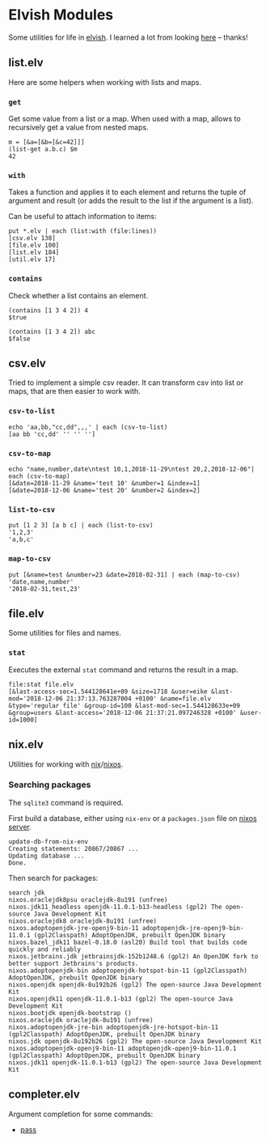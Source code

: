 # Elvish Modules

Some utilities for life in [elvish](https://elv.sh). I learned a lot
from looking [here](https://github.com/zzamboni/elvish-modules) –
thanks!

## list.elv

Here are some helpers when working with lists and maps.

### `get`

Get some value from a list or a map. When used with a map, allows to
recursively get a value from nested maps.

``` elv
m = [&a=[&b=[&c=42]]]
(list-get a.b.c) $m
42
```


### `with`

Takes a function and applies it to each element and returns the tuple
of argument and result (or adds the result to the list if the argument
is a list).

Can be useful to attach information to items:

``` elv
put *.elv | each (list:with (file:lines))
[csv.elv 138]
[file.elv 100]
[list.elv 184]
[util.elv 17]
```

### `contains`

Check whether a list contains an element.

``` elv
(contains [1 3 4 2]) 4
$true

(contains [1 3 4 2]) abc
$false
```

## csv.elv

Tried to implement a simple csv reader. It can transform csv into list
or maps, that are then easier to work with.


### `csv-to-list`

``` elv
echo 'aa,bb,"cc,dd",,,' | each (csv-to-list)
[aa bb 'cc,dd' '' '' '']
```

### `csv-to-map`

``` elv
echo "name,number,date\ntest 10,1,2018-11-29\ntest 20,2,2018-12-06"| each (csv-to-map)
[&date=2018-11-29 &name='test 10' &number=1 &index=1]
[&date=2018-12-06 &name='test 20' &number=2 &index=2]
```

### `list-to-csv`

``` elv
put [1 2 3] [a b c] | each (list-to-csv)
'1,2,3'
'a,b,c'
```

### `map-to-csv`

``` elv
put [&name=test &number=23 &date=2018-02-31] | each (map-to-csv)
'date,name,number'
'2018-02-31,test,23'
```

## file.elv

Some utilities for files and names.


### `stat`

Executes the external `stat` command and returns the result in a map.

``` elv
file:stat file.elv
[&last-access-sec=1.544128641e+09 &size=1718 &user=eike &last-mod='2018-12-06 21:37:13.763287004 +0100' &name=file.elv &type='regular file' &group-id=100 &last-mod-sec=1.544128633e+09 &group=users &last-access='2018-12-06 21:37:21.097246328 +0100' &user-id=1000]
```

## nix.elv

Utilities for working with [nix](https://nixos.org/nix)/[nixos](https://nixos.org/nixos).

### Searching packages

The `sqlite3` command is required.

First build a database, either using `nix-env` or a `packages.json` file on [nixos server](https://nixos.org).

```
update-db-from-nix-env
Creating statements: 20867/20867 ...
Updating database ...
Done.
```

Then search for packages:

```
search jdk
nixos.oraclejdk8psu oraclejdk-8u191 (unfree)
nixos.jdk11_headless openjdk-11.0.1-b13-headless (gpl2) The open-source Java Development Kit
nixos.oraclejdk8 oraclejdk-8u191 (unfree)
nixos.adoptopenjdk-jre-openj9-bin-11 adoptopenjdk-jre-openj9-bin-11.0.1 (gpl2Classpath) AdoptOpenJDK, prebuilt OpenJDK binary
nixos.bazel_jdk11 bazel-0.18.0 (asl20) Build tool that builds code quickly and reliably
nixos.jetbrains.jdk jetbrainsjdk-152b1248.6 (gpl2) An OpenJDK fork to better support Jetbrains's products.
nixos.adoptopenjdk-bin adoptopenjdk-hotspot-bin-11 (gpl2Classpath) AdoptOpenJDK, prebuilt OpenJDK binary
nixos.openjdk openjdk-8u192b26 (gpl2) The open-source Java Development Kit
nixos.openjdk11 openjdk-11.0.1-b13 (gpl2) The open-source Java Development Kit
nixos.bootjdk openjdk-bootstrap ()
nixos.oraclejdk oraclejdk-8u191 (unfree)
nixos.adoptopenjdk-jre-bin adoptopenjdk-jre-hotspot-bin-11 (gpl2Classpath) AdoptOpenJDK, prebuilt OpenJDK binary
nixos.jdk openjdk-8u192b26 (gpl2) The open-source Java Development Kit
nixos.adoptopenjdk-openj9-bin-11 adoptopenjdk-openj9-bin-11.0.1 (gpl2Classpath) AdoptOpenJDK, prebuilt OpenJDK binary
nixos.jdk11 openjdk-11.0.1-b13 (gpl2) The open-source Java Development Kit
```

## completer.elv

Argument completion for some commands:

- [pass](https://www.passwordstore.org/)
